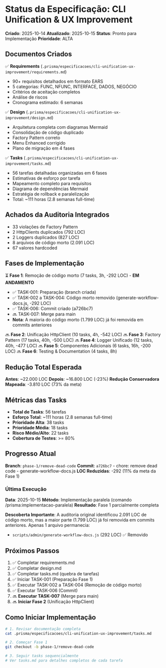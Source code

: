 # Status da Especificação: CLI Unification & UX Improvement

**Criado**: 2025-10-14
**Atualizado**: 2025-10-15
**Status**: Pronto para Implementação
**Prioridade**: ALTA

## Documentos Criados

✅ **Requirements** (`.prisma/especificacoes/cli-unification-ux-improvement/requirements.md`)
- 90+ requisitos detalhados em formato EARS
- 5 categorias: FUNC, NFUNC, INTERFACE, DADOS, NEGÓCIO
- Critérios de aceitação completos
- Análise de riscos
- Cronograma estimado: 6 semanas

✅ **Design** (`.prisma/especificacoes/cli-unification-ux-improvement/design.md`)
- Arquitetura completa com diagramas Mermaid
- Consolidação de código duplicado
- Factory Pattern correto
- Menu Enhanced corrigido
- Plano de migração em 4 fases

✅ **Tasks** (`.prisma/especificacoes/cli-unification-ux-improvement/tasks.md`)
- 56 tarefas detalhadas organizadas em 6 fases
- Estimativas de esforço por tarefa
- Mapeamento completo para requisitos
- Diagrama de dependências Mermaid
- Estratégia de rollback e paralelização
- Total: ~111 horas (2.8 semanas full-time)

## Achados da Auditoria Integrados

- 33 violações de Factory Pattern
- 2 HttpClients duplicados (792 LOC)
- 2 Loggers duplicados (827 LOC)
- 8 arquivos de código morto (2.091 LOC)
- 67 valores hardcoded

## Fases de Implementação

⏳ **Fase 1**: Remoção de código morto (7 tasks, 3h, -292 LOC) - **EM ANDAMENTO**
  - ✅ TASK-001: Preparação (branch criada)
  - ✅ TASK-002 a TASK-004: Código morto removido (generate-workflow-docs.js, -292 LOC)
  - ✅ TASK-006: Commit criado (a726bc7)
  - 🔜 TASK-007: Merge para main
  - **Nota**: A maioria do código morto (1.799 LOC) já foi removida em commits anteriores

🔜 **Fase 2**: Unificação HttpClient (10 tasks, 4h, -542 LOC)
🔜 **Fase 3**: Factory Pattern (17 tasks, 40h, -500 LOC)
🔜 **Fase 4**: Logger Unificado (12 tasks, 40h, -477 LOC)
🔜 **Fase 5**: Componentes Adicionais (6 tasks, 16h, -200 LOC)
🔜 **Fase 6**: Testing & Documentation (4 tasks, 8h)

## Redução Total Esperada

**Antes**: ~22.000 LOC
**Depois**: ~16.800 LOC (-23%)
**Redução Conservadora Mapeada**: -3.810 LOC (73% da meta)

## Métricas das Tasks

- **Total de Tasks**: 56 tarefas
- **Esforço Total**: ~111 horas (2.8 semanas full-time)
- **Prioridade Alta**: 38 tasks
- **Prioridade Média**: 18 tasks
- **Risco Médio/Alto**: 22 tasks
- **Cobertura de Testes**: >= 80%

## Progresso Atual

**Branch**: `phase-1/remove-dead-code`
**Commit**: `a726bc7` - chore: remove dead code - generate-workflow-docs.js
**LOC Reduzidas**: -292 (11% da meta da Fase 1)

### Última Execução

**Data**: 2025-10-15
**Método**: Implementação paralela (comando /prisma:implementacao-paralela)
**Resultado**: Fase 1 parcialmente completa

**Descoberta Importante**: A auditoria original identificou 2.091 LOC de código morto, mas a maior parte (1.799 LOC) já foi removida em commits anteriores. Apenas 1 arquivo permanecia:
- `scripts/admin/generate-workflow-docs.js` (292 LOC) ✅ Removido

## Próximos Passos

1. ✅ Completar requirements.md
2. ✅ Completar design.md
3. ✅ Completar tasks.md (quebra de tarefas)
4. ✅ Iniciar TASK-001 (Preparação Fase 1)
5. ✅ Executar TASK-002 a TASK-004 (Remoção de código morto)
6. ✅ Executar TASK-006 (Commit)
7. 🔜 **Executar TASK-007** (Merge para main)
8. 🔜 **Iniciar Fase 2** (Unificação HttpClient)

## Como Iniciar Implementação

```bash
# 1. Revisar documentação completa
cat .prisma/especificacoes/cli-unification-ux-improvement/tasks.md

# 2. Começar Fase 1
git checkout -b phase-1/remove-dead-code

# 3. Seguir tasks sequencialmente
# Ver tasks.md para detalhes completos de cada tarefa
```
